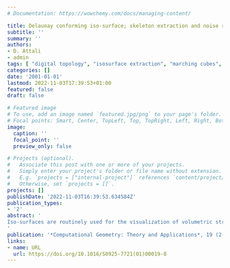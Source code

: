 ```yaml
---
# Documentation: https://wowchemy.com/docs/managing-content/

title: Delaunay conforming iso-surface; skeleton extraction and noise removal
subtitle: ''
summary: ''
authors:
- D. Attali
- admin
tags: [ "digital topology", "isosurface extraction", "marching cubes", "Delaunay triangulation", "skeleton", "3D", "surface reconstruction" ]
categories: []
date: '2001-01-01'
lastmod: 2022-11-03T17:39:53+01:00
featured: false
draft: false

# Featured image
# To use, add an image named `featured.jpg/png` to your page's folder.
# Focal points: Smart, Center, TopLeft, Top, TopRight, Left, Right, BottomLeft, Bottom, BottomRight.
image:
  caption: ''
  focal_point: ''
  preview_only: false

# Projects (optional).
#   Associate this post with one or more of your projects.
#   Simply enter your project's folder or file name without extension.
#   E.g. `projects = ["internal-project"]` references `content/project/deep-learning/index.md`.
#   Otherwise, set `projects = []`.
projects: []
publishDate: '2022-11-03T16:39:53.634584Z'
publication_types:
- '2'
abstract: '
Iso-surfaces are routinely used for the visualization of volumetric structures. Further processing (such as quantitative analysis, morphometric measurements, shape description) requires volume representations. The skeleton representation matches these requirements by providing a concise description of the object. This paper has two parts. First, we exhibit an algorithm which locally builds an iso-surface with two significant properties: it is a 2-manifold and the surface is a subcomplex of the Delaunay tetrahedrization of its vertices. Secondly, because of the latter property, the skeleton can in turn be computed from the dual of the Delaunay tetrahedrization of the iso-surface vertices. The skeleton representation, although informative, is very sensitive to noise. This is why we associate a graph to each skeleton for two purposes: (i) the amount of noise can be identified and quantified on the graph and (ii) the selection of the graph subpart that does not correspond to noise induces a filtering on the skeleton. Finally, we show some results on synthetic and medical images. An application, measuring the thickness of objects (heart ventricles, bone samples) is also presented.
'
publication: '*Computational Geometry: Theory and Applications*, 19 (2-3): 175-189, 2001'
links:
- name: URL
  url: https://doi.org/10.1016/S0925-7721(01)00019-0
---
```

